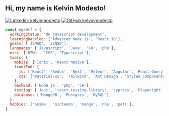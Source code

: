 <h2> Hi, my name is Kelvin Modesto! </h2>

[![Linkedin: kelvinmodesto](https://img.shields.io/badge/-kelvinmodesto-blue?style=flat-square&logo=Linkedin&logoColor=white&link=https://www.linkedin.com/in/kelvinmodesto/)](https://www.linkedin.com/in/kelvinmodesto/)
[![GitHub kelvinmodesto](https://img.shields.io/github/followers/kelvinmodesto?label=follow&style=social)](https://github.com/kelvinmodesto)

```javascript
const myself = {
  workingStatus: 'On javascript development',
  learningBacklog: ['Advanced Node.js', 'React 18'],
  goals: ['JSNAD', 'JSNSD'],
  languages: ['Javascript', 'Java', 'C#', 'php'],
  misc: ['HTML', 'CSS', 'Typescript'],
  tools: {
    mobile: ['Ionic', 'React Native'],
    frontEnd: {
      js: ['React', 'Redux', 'Next', 'Meteor', 'Angular', 'React-Query'],
      css: ['material-ui', 'Tailwind', 'Ant Design', 'Styled Components', 'bulma', 'bootstrap', 'emotion', 'Scss', 'Less']
    },
    backEnd: ['Node.js', 'php', 'c#'],
    testing: ['Jest', 'react-testing-library', 'cypress', 'PlayWright', 'mocha', 'chai'],
    database: ['MongoDB', 'Postgres', 'MySQL'],
  },
  hobbies: ['anime', 'nintendo', 'manga', 'nba', 'pets'],
}
```
